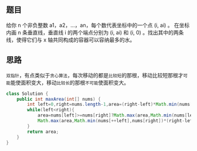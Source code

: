 ## 题目
给你 n 个非负整数 a1，a2，...，an，每个数代表坐标中的一个点 (i, ai) 。
在坐标内画 n 条垂直线，垂直线 i 的两个端点分别为 (i, ai) 和 (i, 0) 。找出其中的两条线，使得它们与 x 轴共同构成的容器可以容纳最多的水。
## 思路
`双指针`，有点类似于`贪心算法`，每次移动的都是`比较短`的那根，移动比较短那根才`可能`能使面积变大，移动`比较长`的那根`不可能`使面积变大。
```java
class Solution {
    public int maxArea(int[] nums) {
        int left=0,right=nums.length-1,area=(right-left)*Math.min(nums[right],nums[left]);
        while(left<right){
            area=nums[left]>=nums[right]?Math.max(area,Math.min(nums[left],nums[--right])*(right-left)):
            Math.max(area,Math.min(nums[++left],nums[right])*(right-left));
        }
        return area;
    }
}
```
